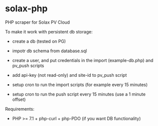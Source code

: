 # solax-php

PHP scraper for Solax PV Cloud


To make it work with persistent db storage:
- create a db (tested on PG)
 - impotr db schema from database.sql
-  create a user, and put credentials in the import (example-db.php) and pv_push scripts
- add api-key (not read-only) and site-id to pv_push script

- setup cron to run the import scripts (for example every 15 minutes)
- setup cron to run the push script every 15 minutes (use a 1 minute offset)

Requirements:
- PHP >= 7.1 + php-curl + php-PDO (if you want DB functionality)


